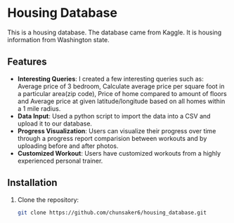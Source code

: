 # Housing Database

This is a housing database. The database came from Kaggle. It is housing information from Washington state. 

## Features

- **Interesting Queries**: I created a few interesting queries such as: Average price of 3 bedroom, Calculate average price per square foot in a particular area(zip code), Price of home compared to amount of floors and Average price at given latitude/longitude based on all homes within a 1 mile radius.
- **Data Input**: Used a python script to import the data into a CSV and upload it to our database.
- **Progress Visualization**: Users can visualize their progress over time through a progress report comparision between workouts and by uploading before and after photos.
- **Customized Workout**: Users have customized workouts from a highly experienced personal trainer.

## Installation
1. Clone the repository:

   ```bash
   git clone https://github.com/chunsaker6/housing_database.git
